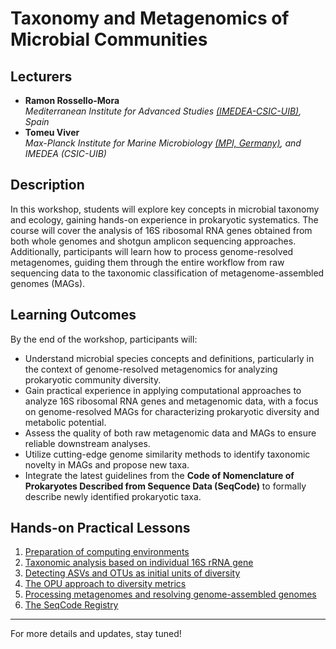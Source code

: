 # Taxonomy and Metagenomics of Microbial Communities

## Lecturers

- **Ramon Rossello-Mora**  
  *Mediterranean Institute for Advanced Studies [(IMEDEA-CSIC-UIB)](https://imedea.uib-csic.es/), Spain*
- **Tomeu Viver**  
  *Max-Planck Institute for Marine Microbiology [(MPI, Germany)](https://www.mpi-bremen.de/Max-Planck-Institut-fuer-Marine-Mikrobiologie-in-Bremen.html), and IMEDEA (CSIC-UIB)*

## Description

In this workshop, students will explore key concepts in microbial taxonomy and ecology, gaining hands-on experience in prokaryotic systematics. The course will cover the analysis of 16S ribosomal RNA genes obtained from both whole genomes and shotgun amplicon sequencing approaches. Additionally, participants will learn how to process genome-resolved metagenomes, guiding them through the entire workflow from raw sequencing data to the taxonomic classification of metagenome-assembled genomes (MAGs).

## Learning Outcomes

By the end of the workshop, participants will:

- Understand microbial species concepts and definitions, particularly in the context of genome-resolved metagenomics for analyzing prokaryotic community diversity.
- Gain practical experience in applying computational approaches to analyze 16S ribosomal RNA genes and metagenomic data, with a focus on genome-resolved MAGs for characterizing prokaryotic diversity and metabolic potential.
- Assess the quality of both raw metagenomic data and MAGs to ensure reliable downstream analyses.
- Utilize cutting-edge genome similarity methods to identify taxonomic novelty in MAGs and propose new taxa.
- Integrate the latest guidelines from the **Code of Nomenclature of Prokaryotes Described from Sequence Data (SeqCode)** to formally describe newly identified prokaryotic taxa.

## Hands-on Practical Lessons

1. [Preparation of computing environments](https://www.google.com/)
2. [Taxonomic analysis based on individual 16S rRNA gene](https://www.google.com/)
3. [Detecting ASVs and OTUs as initial units of diversity](https://www.google.com/)
4. [The OPU approach to diversity metrics](https://www.google.com/)
5. [Processing metagenomes and resolving genome-assembled genomes](https://www.google.com/)
6. [The SeqCode Registry](https://www.google.com/)

---

For more details and updates, stay tuned!



